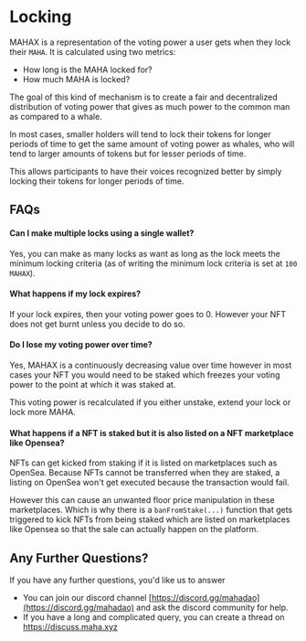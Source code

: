 # Locking

MAHAX is a representation of the voting power a user gets when they lock their `MAHA`. It is calculated using two metrics:

* How long is the MAHA locked for?
* How much MAHA is locked?

The goal of this kind of mechanism is to create a fair and decentralized distribution of voting power that gives as much power to the common man as compared to a whale.

In most cases, smaller holders will tend to lock their tokens for longer periods of time to get the same amount of voting power as whales, who will tend to larger amounts of tokens but for lesser periods of time.

This allows participants to have their voices recognized better by simply locking their tokens for longer periods of time.

## FAQs

#### Can I make multiple locks using a single wallet? <a href="#can-i-make-multiple-locks-using-a-single-wallet" id="can-i-make-multiple-locks-using-a-single-wallet"></a>

Yes, you can make as many locks as want as long as the lock meets the minimum locking criteria (as of writing the minimum lock criteria is set at `100 MAHAX`).

#### What happens if my lock expires? <a href="#what-happens-if-my-lock-expires" id="what-happens-if-my-lock-expires"></a>

If your lock expires, then your voting power goes to 0. However your NFT does not get burnt unless you decide to do so.

#### Do I lose my voting power over time? <a href="#do-i-lose-my-voting-power-over-time" id="do-i-lose-my-voting-power-over-time"></a>

Yes, MAHAX is a continuously decreasing value over time however in most cases your NFT you would need to be staked which freezes your voting power to the point at which it was staked at.

This voting power is recalculated if you either unstake, extend your lock or lock more MAHA.

#### What happens if a NFT is staked but it is also listed on a NFT marketplace like Opensea? <a href="#what-happens-if-a-nft-is-staked-but-it-is-also-listed-on-a-nft-marketplace-like-opensea" id="what-happens-if-a-nft-is-staked-but-it-is-also-listed-on-a-nft-marketplace-like-opensea"></a>

NFTs can get kicked from staking if it is listed on marketplaces such as OpenSea. Because NFTs cannot be transferred when they are staked, a listing on OpenSea won't get executed because the transaction would fail.

However this can cause an unwanted floor price manipulation in these marketplaces. Which is why there is a `banFromStake(...)` function that gets triggered to kick NFTs from being staked which are listed on marketplaces like Opensea so that the sale can actually happen on the platform.



## Any Further Questions? <a href="#any-further-questions" id="any-further-questions"></a>

If you have any further questions, you'd like us to answer

* You can join our discord channel [https://discord.gg/mahadao](https://discord.gg/mahadao) and ask the discord community for help.
* If you have a long and complicated query, you can create a thread on [https://discuss.maha.xyz ](https://discuss.maha.xyz)
